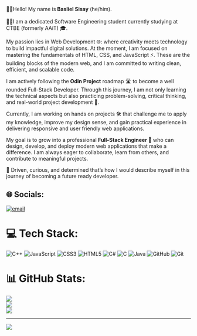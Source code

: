 👋🏻Hello! My name is<strong> Basliel Sisay</strong> (he/him). <br><br>👨‍💻I am a dedicated Software Engineering student currently studying at CTBE (formerly AAiT) 🎓.

My passion lies in Web Development 🌐: where creativity meets technology to build impactful digital solutions. At the moment, I am focused on mastering the fundamentals of HTML, CSS, and JavaScript ⚡. These are the building blocks of the modern web, and I am committed to writing clean, efficient, and scalable code.

I am actively following the<strong> Odin Project</strong> roadmap 🛣️ to become a well rounded Full-Stack Developer. Through this journey, I am not only learning the technical aspects but also practicing problem-solving, critical thinking, and real-world project development 🔧.

Currently, I am working on hands on projects 🛠️ that challenge me to apply my knowledge, improve my design sense, and gain practical experience in delivering responsive and user friendly web applications.

My goal is to grow into a professional <strong>Full-Stack Engineer 💼</strong> who can design, develop, and deploy modern web applications that make a difference. I am always eager to collaborate, learn from others, and contribute to meaningful projects.

🚀 Driven, curious, and determined that’s how I would describe myself in this journey of becoming a future ready developer.

## 🌐 Socials:
[![email](https://img.shields.io/badge/Email-D14836?logo=gmail&logoColor=white)](mailto:basliel.ugr-3563-16@aau.edu.et) 

# 💻 Tech Stack:
![C++](https://img.shields.io/badge/c++-%2300599C.svg?style=for-the-badge&logo=c%2B%2B&logoColor=white) ![JavaScript](https://img.shields.io/badge/javascript-%23323330.svg?style=for-the-badge&logo=javascript&logoColor=%23F7DF1E) ![CSS3](https://img.shields.io/badge/css3-%231572B6.svg?style=for-the-badge&logo=css3&logoColor=white) ![HTML5](https://img.shields.io/badge/html5-%23E34F26.svg?style=for-the-badge&logo=html5&logoColor=white) ![C#](https://img.shields.io/badge/c%23-%23239120.svg?style=for-the-badge&logo=csharp&logoColor=white) ![C](https://img.shields.io/badge/c-%2300599C.svg?style=for-the-badge&logo=c&logoColor=white) ![Java](https://img.shields.io/badge/java-%23ED8B00.svg?style=for-the-badge&logo=openjdk&logoColor=white) ![GitHub](https://img.shields.io/badge/github-%23121011.svg?style=for-the-badge&logo=github&logoColor=white) ![Git](https://img.shields.io/badge/git-%23F05033.svg?style=for-the-badge&logo=git&logoColor=white)
# 📊 GitHub Stats:
![](https://github-readme-stats.vercel.app/api?username=basliel2025&theme=vue-dark&hide_border=false&include_all_commits=false&count_private=false)<br/>
![](https://nirzak-streak-stats.vercel.app/?user=basliel2025&theme=vue-dark&hide_border=false)<br/>
![](https://github-readme-stats.vercel.app/api/top-langs/?username=basliel2025&theme=vue-dark&hide_border=false&include_all_commits=false&count_private=false&layout=compact)

---
[![](https://visitcount.itsvg.in/api?id=basliel2025&icon=0&color=0)](https://visitcount.itsvg.in)

<!-- Proudly created with GPRM ( https://gprm.itsvg.in ) -->

